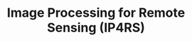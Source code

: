 ---
layout: teaching_course
#
update_date: 2022-03-04
title: Image Processing for Remote Sensing (IP4RS)
banner_image: IP4RS.png
semester: Summer semester 2022
credit_point: 4 SWS/6 ECTS
participants: 50
date_time: Monday and Friday 10:00-12:00
location: H2032 (Monday) and A151 (Friday)
isis_link: https://isis.tu-berlin.de/course/view.php?id=29349
#
description: |
  This course will introduce fundamental concepts and techniques in the content of remote sensing and image processing for Earth observation from space. The course starts by introducing core concepts in remote sensing (describing the processes by which images are captured by sensors mounted on satellite and airborne platforms and key characteristics of the acquired images). Then, fundamental methodologies for processing, analyzing, and visualizing remotely sensed imagery are introduced. Topics include representation of high-dimensional remote sensing images, time and frequency domain representations, filtering and enhancement. Practical applications will be provided throughout the course.
  <br />
  <br />
  For the details about the course content, please visit the <a href="https://moseskonto.tu-berlin.de/moses/modultransfersystem/bolognamodule/beschreibung/anzeigen.html?nummer=40937&version=2&sprache=2" target="_blank">Moses</a> page. <br />
  <br />
  If you have any questions regarding the organization of the course, do not hesitate to contact us at: <a href="mailto:sekr@rsim.tu-berlin.de">sekr@rsim.tu-berlin.de</a>.

# announcements:
# -

lecturers:
    - name: Prof. Dr. Begüm Demir
      link_ext: begum-demir
    - name: Kai Norman Clasen
      link_ext: kai-norman-clasen
    - name: Tom Burgert
      link_ext: tom-burgert

---
